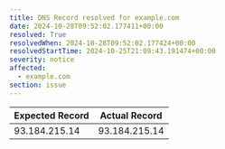 ```yaml
---
title: DNS Record resolved for example.com
date: 2024-10-28T09:52:02.177411+00:00
resolved: True
resolvedWhen: 2024-10-28T09:52:02.177424+00:00
resolvedStartTime: 2024-10-25T21:09:43.191474+00:00
severity: notice
affected:
  - example.com
section: issue
---
```


| Expected Record  | Actual Record  |
|------------------|----------------|
| 93.184.215.14 | 93.184.215.14 |
